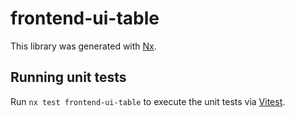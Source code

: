 # frontend-ui-table

This library was generated with [Nx](https://nx.dev).

## Running unit tests

Run `nx test frontend-ui-table` to execute the unit tests via [Vitest](https://vitest.dev/).
